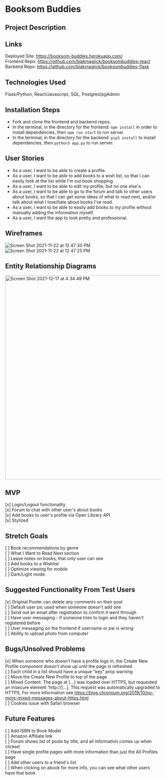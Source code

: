 # Booksom Buddies 

## Project Description

## Links
Deployed Site: https://booksom-buddies.herokuapp.com/ \
Frontend Repo: https://github.com/blakmagjick/booksombuddies-react \
Backend Repo: https://github.com/blakmagjick/booksombuddies-flask

## Technologies Used
Flask/Python, React/Javascript, SQL, Postgres/pgAdmin

## Installation Steps
- Fork and clone the frontend and backend repos. 
- In the terminal, in the directory for the frontend: ```npm install``` in order to install dependencies, then ```npm run start``` to run server.
- In the terminal, in the directory for the backend: ```pip3 install``` to install dependencies, then ```python3 app.py``` to run server.

## User Stories
- As a user, I want to be able to create a profile.
- As a user, I want to be able to add books to a wish list, so that I can easily look at the list while I'm out book shopping.
- As a user, I want to be able to edit my profile, but no one else's.
- As a user, I want to be able to go to the forum and talk to other users about books, so that I can get some ideas of what to read next, and/or talk about what I love/hate about books I've read.
- As a user, I want to be able to easily add books to my profile without manually adding the information myself.
- As a user, I want the app to look pretty and professional.

## Wireframes
![Screen Shot 2021-11-22 at 12 47 30 PM](https://user-images.githubusercontent.com/6404196/146621061-57698632-7b7d-446f-8ba6-24a3204a9754.png)
![Screen Shot 2021-11-22 at 12 47 25 PM](https://user-images.githubusercontent.com/6404196/146621084-8e7ee3e4-83b2-4c36-a4e4-d29916b43294.png)

## Entity Relationship Diagrams
<img width="659" alt="Screen Shot 2021-12-17 at 4 34 49 PM" src="https://user-images.githubusercontent.com/6404196/146622621-bd78018f-284b-4b35-a3d4-73a1b60d6f78.png">

## MVP
[x] Login/Logout functionality \
[x] Forum to chat with other user's about books \
[x] Add books to user's profile via Open Library API \
[x] Stylized

## Stretch Goals
[ ] Book recommendations by genre \
[ ] What I Want to Read Next section \
[ ] Leave notes on books, that only user can see \
[ ] Add books to a Wishlist \
[ ] Optimize viewing for mobile \
[ ] Dark/Light mode

## Suggested Functionality From Test Users
[x] Original Poster can delete any comments on their post \
[ ] Default user pic used when someone doesn't add one \
[ ] Send out an email after registration to confirm it went through \
[ ] Have user messaging - if someone tries to login and they haven't registered before \
[ ] User messaging on the frontend if username or pw is wrong \
[ ] Ability to upload photo from computer


## Bugs/Unsolved Problems
[x] When someone who doesn’t have a profile logs in, the Create New Profile component doesn’t show up until the page is refreshed \
[ ] Each child in a list should have a unique "key" prop warning \
[ ] Move the Create New Profile to top of the page \
[ ] Mixed Content: The page at [...] was loaded over HTTPS, but requested an insecure element 'http://[...]. This request was automatically upgraded to HTTPS, For more information see https://blog.chromium.org/2019/10/no-more-mixed-messages-about-https.html \
[ ] Cookies issue with Safari browser


## Future Features
[ ] Add ISBN to Book Model \
[ ] Amazon Affiliate link \
[ ] Forum shows list of posts by title, and all information comes up when clicked \
[ ] Have single profile pages with more information than just the All Profiles page \
[ ] Add other users to a friend's list \
[ ] When clicking on abook for more info, you can see what other users have that book

